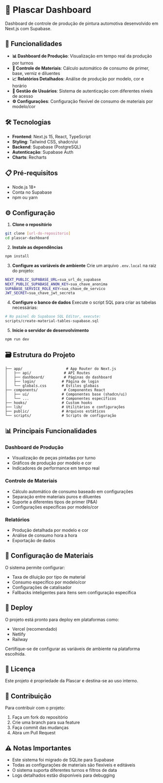 # 🎨 Plascar Dashboard

Dashboard de controle de produção de pintura automotiva desenvolvido em Next.js com Supabase.

## 🚀 Funcionalidades

- **📊 Dashboard de Produção**: Visualização em tempo real da produção por turnos
- **🎨 Controle de Materiais**: Cálculo automático de consumo de primer, base, verniz e diluentes
- **📈 Relatórios Detalhados**: Análise de produção por modelo, cor e horário
- **👥 Gestão de Usuários**: Sistema de autenticação com diferentes níveis de acesso
- **⚙️ Configurações**: Configuração flexível de consumo de materiais por modelo/cor

## 🛠️ Tecnologias

- **Frontend**: Next.js 15, React, TypeScript
- **Styling**: Tailwind CSS, shadcn/ui
- **Backend**: Supabase (PostgreSQL)
- **Autenticação**: Supabase Auth
- **Charts**: Recharts

## 📋 Pré-requisitos

- Node.js 18+
- Conta no Supabase
- npm ou yarn

## ⚙️ Configuração

1. **Clone o repositório**
```bash
git clone [url-do-repositorio]
cd plascar-dashboard
```

2. **Instale as dependências**
```bash
npm install
```

3. **Configure as variáveis de ambiente**
Crie um arquivo `.env.local` na raiz do projeto:
```bash
NEXT_PUBLIC_SUPABASE_URL=sua_url_do_supabase
NEXT_PUBLIC_SUPABASE_ANON_KEY=sua_chave_anonima
SUPABASE_SERVICE_ROLE_KEY=sua_chave_de_servico
JWT_SECRET=sua_chave_jwt_secreta
```

4. **Configure o banco de dados**
Execute o script SQL para criar as tabelas necessárias:
```bash
# No painel do Supabase SQL Editor, execute:
scripts/create-material-tables-supabase.sql
```

5. **Inicie o servidor de desenvolvimento**
```bash
npm run dev
```

## 🗃️ Estrutura do Projeto

```
├── app/                    # App Router do Next.js
│   ├── api/               # API Routes
│   ├── dashboard/         # Páginas do dashboard
│   ├── login/            # Página de login
│   └── globals.css       # Estilos globais
├── components/            # Componentes React
│   ├── ui/               # Componentes base (shadcn/ui)
│   └── ...               # Componentes específicos
├── hooks/                # Custom hooks
├── lib/                  # Utilitários e configurações
├── public/               # Arquivos estáticos
└── scripts/              # Scripts de configuração
```

## 📊 Principais Funcionalidades

### Dashboard de Produção
- Visualização de peças pintadas por turno
- Gráficos de produção por modelo e cor
- Indicadores de performance em tempo real

### Controle de Materiais
- Cálculo automático de consumo baseado em configurações
- Separação entre materiais puros e diluentes
- Suporte a diferentes tipos de primer (P&A)
- Configurações específicas por modelo/cor

### Relatórios
- Produção detalhada por modelo e cor
- Análise de consumo hora a hora
- Exportação de dados

## 🔧 Configuração de Materiais

O sistema permite configurar:
- Taxa de diluição por tipo de material
- Consumo específico por modelo/cor
- Configurações de catalisador
- Fallbacks inteligentes para itens sem configuração específica

## 🚀 Deploy

O projeto está pronto para deploy em plataformas como:
- Vercel (recomendado)
- Netlify
- Railway

Certifique-se de configurar as variáveis de ambiente na plataforma escolhida.

## 📄 Licença

Este projeto é propriedade da Plascar e destina-se ao uso interno.

## 🤝 Contribuição

Para contribuir com o projeto:
1. Faça um fork do repositório
2. Crie uma branch para sua feature
3. Faça commit das mudanças
4. Abra um Pull Request

## ⚠️ Notas Importantes

- Este sistema foi migrado de SQLite para Supabase
- Todas as configurações de materiais são flexíveis e editáveis
- O sistema suporta diferentes turnos e filtros de data
- Logs detalhados estão disponíveis para debugging